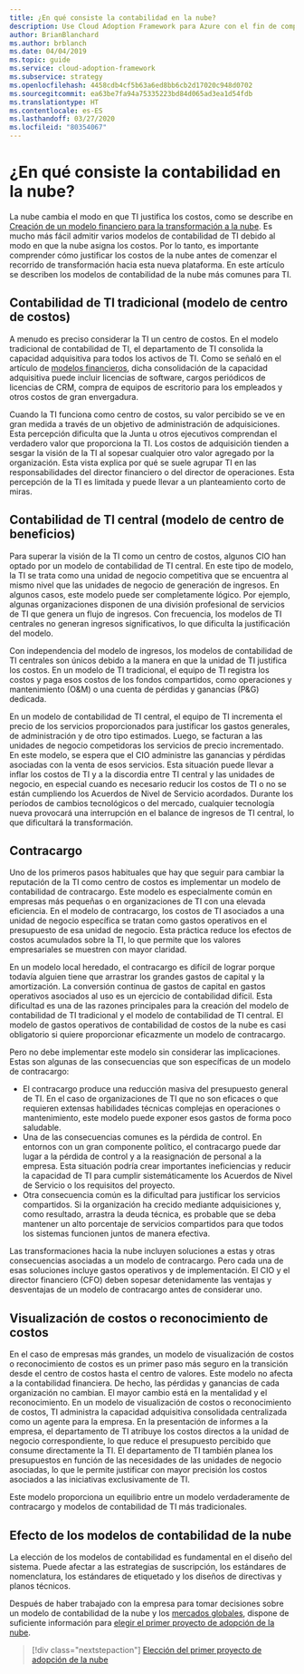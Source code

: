 ```yaml
---
title: ¿En qué consiste la contabilidad en la nube?
description: Use Cloud Adoption Framework para Azure con el fin de comprender los modelos comunes de contabilidad en la nube para TI a medida que comienza el recorrido de la migración a la nube.
author: BrianBlanchard
ms.author: brblanch
ms.date: 04/04/2019
ms.topic: guide
ms.service: cloud-adoption-framework
ms.subservice: strategy
ms.openlocfilehash: 4458cdb4cf5b63a6ed8bb6cb2d17020c948d0702
ms.sourcegitcommit: ea63be7fa94a75335223bd84d065ad3ea1d54fdb
ms.translationtype: HT
ms.contentlocale: es-ES
ms.lasthandoff: 03/27/2020
ms.locfileid: "80354067"
---
```

<!-- cSpell:ignore CIOs -->

<!-- markdownlint-disable MD026 -->

# <a name="what-is-cloud-accounting"></a>¿En qué consiste la contabilidad en la nube?

La nube cambia el modo en que TI justifica los costos, como se describe en [Creación de un modelo financiero para la transformación a la nube](./financial-models.md). Es mucho más fácil admitir varios modelos de contabilidad de TI debido al modo en que la nube asigna los costos. Por lo tanto, es importante comprender cómo justificar los costos de la nube antes de comenzar el recorrido de transformación hacia esta nueva plataforma. En este artículo se describen los modelos de contabilidad de la nube más comunes para TI.

## <a name="traditional-it-accounting-cost-center-model"></a>Contabilidad de TI tradicional (modelo de centro de costos)

A menudo es preciso considerar la TI un centro de costos. En el modelo tradicional de contabilidad de TI, el departamento de TI consolida la capacidad adquisitiva para todos los activos de TI. Como se señaló en el artículo de [modelos financieros](./financial-models.md), dicha consolidación de la capacidad adquisitiva puede incluir licencias de software, cargos periódicos de licencias de CRM, compra de equipos de escritorio para los empleados y otros costos de gran envergadura.

Cuando la TI funciona como centro de costos, su valor percibido se ve en gran medida a través de un objetivo de administración de adquisiciones. Esta percepción dificulta que la Junta u otros ejecutivos comprendan el verdadero valor que proporciona la TI. Los costos de adquisición tienden a sesgar la visión de la TI al sopesar cualquier otro valor agregado por la organización. Esta vista explica por qué se suele agrupar TI en las responsabilidades del director financiero o del director de operaciones. Esta percepción de la TI es limitada y puede llevar a un planteamiento corto de miras.

## <a name="central-it-accounting-profit-center-model"></a>Contabilidad de TI central (modelo de centro de beneficios)

Para superar la visión de la TI como un centro de costos, algunos CIO han optado por un modelo de contabilidad de TI central. En este tipo de modelo, la TI se trata como una unidad de negocio competitiva que se encuentra al mismo nivel que las unidades de negocio de generación de ingresos. En algunos casos, este modelo puede ser completamente lógico. Por ejemplo, algunas organizaciones disponen de una división profesional de servicios de TI que genera un flujo de ingresos. Con frecuencia, los modelos de TI centrales no generan ingresos significativos, lo que dificulta la justificación del modelo.

Con independencia del modelo de ingresos, los modelos de contabilidad de TI centrales son únicos debido a la manera en que la unidad de TI justifica los costos. En un modelo de TI tradicional, el equipo de TI registra los costos y paga esos costos de los fondos compartidos, como operaciones y mantenimiento (O&M) o una cuenta de pérdidas y ganancias (P&G) dedicada.

En un modelo de contabilidad de TI central, el equipo de TI incrementa el precio de los servicios proporcionados para justificar los gastos generales, de administración y de otro tipo estimados. Luego, se facturan a las unidades de negocio competidoras los servicios de precio incrementado. En este modelo, se espera que el CIO administre las ganancias y pérdidas asociadas con la venta de esos servicios. Esta situación puede llevar a inflar los costos de TI y a la discordia entre TI central y las unidades de negocio, en especial cuando es necesario reducir los costos de TI o no se están cumpliendo los Acuerdos de Nivel de Servicio acordados. Durante los períodos de cambios tecnológicos o del mercado, cualquier tecnología nueva provocará una interrupción en el balance de ingresos de TI central, lo que dificultará la transformación.

## <a name="chargeback"></a>Contracargo

Uno de los primeros pasos habituales que hay que seguir para cambiar la reputación de la TI como centro de costos es implementar un modelo de contabilidad de contracargo. Este modelo es especialmente común en empresas más pequeñas o en organizaciones de TI con una elevada eficiencia. En el modelo de contracargo, los costos de TI asociados a una unidad de negocio específica se tratan como gastos operativos en el presupuesto de esa unidad de negocio. Esta práctica reduce los efectos de costos acumulados sobre la TI, lo que permite que los valores empresariales se muestren con mayor claridad.

En un modelo local heredado, el contracargo es difícil de lograr porque todavía alguien tiene que arrastrar los grandes gastos de capital y la amortización. La conversión continua de gastos de capital en gastos operativos asociados al uso es un ejercicio de contabilidad difícil. Esta dificultad es una de las razones principales para la creación del modelo de contabilidad de TI tradicional y el modelo de contabilidad de TI central. El modelo de gastos operativos de contabilidad de costos de la nube es casi obligatorio si quiere proporcionar eficazmente un modelo de contracargo.

Pero no debe implementar este modelo sin considerar las implicaciones. Estas son algunas de las consecuencias que son específicas de un modelo de contracargo:

- El contracargo produce una reducción masiva del presupuesto general de TI. En el caso de organizaciones de TI que no son eficaces o que requieren extensas habilidades técnicas complejas en operaciones o mantenimiento, este modelo puede exponer esos gastos de forma poco saludable.
- Una de las consecuencias comunes es la pérdida de control. En entornos con un gran componente político, el contracargo puede dar lugar a la pérdida de control y a la reasignación de personal a la empresa. Esta situación podría crear importantes ineficiencias y reducir la capacidad de TI para cumplir sistemáticamente los Acuerdos de Nivel de Servicio o los requisitos del proyecto.
- Otra consecuencia común es la dificultad para justificar los servicios compartidos. Si la organización ha crecido mediante adquisiciones y, como resultado, arrastra la deuda técnica, es probable que se deba mantener un alto porcentaje de servicios compartidos para que todos los sistemas funcionen juntos de manera efectiva.

Las transformaciones hacia la nube incluyen soluciones a estas y otras consecuencias asociadas a un modelo de contracargo. Pero cada una de esas soluciones incluye gastos operativos y de implementación. El CIO y el director financiero (CFO) deben sopesar detenidamente las ventajas y desventajas de un modelo de contracargo antes de considerar uno.

## <a name="showback-or-awareness-back"></a>Visualización de costos o reconocimiento de costos

En el caso de empresas más grandes, un modelo de visualización de costos o reconocimiento de costos es un primer paso más seguro en la transición desde el centro de costos hasta el centro de valores. Este modelo no afecta a la contabilidad financiera. De hecho, las pérdidas y ganancias de cada organización no cambian. El mayor cambio está en la mentalidad y el reconocimiento. En un modelo de visualización de costos o reconocimiento de costos, TI administra la capacidad adquisitiva consolidada centralizada como un agente para la empresa. En la presentación de informes a la empresa, el departamento de TI atribuye los costos directos a la unidad de negocio correspondiente, lo que reduce el presupuesto percibido que consume directamente la TI. El departamento de TI también planea los presupuestos en función de las necesidades de las unidades de negocio asociadas, lo que le permite justificar con mayor precisión los costos asociados a las iniciativas exclusivamente de TI.

Este modelo proporciona un equilibrio entre un modelo verdaderamente de contracargo y modelos de contabilidad de TI más tradicionales.

## <a name="impact-of-cloud-accounting-models"></a>Efecto de los modelos de contabilidad de la nube

La elección de los modelos de contabilidad es fundamental en el diseño del sistema. Puede afectar a las estrategias de suscripción, los estándares de nomenclatura, los estándares de etiquetado y los diseños de directivas y planos técnicos.

Después de haber trabajado con la empresa para tomar decisiones sobre un modelo de contabilidad de la nube y los [mercados globales](./global-markets.md), dispone de suficiente información para [elegir el primer proyecto de adopción de la nube](./first-adoption-project.md).

> [!div class="nextstepaction"]
> [Elección del primer proyecto de adopción de la nube](./first-adoption-project.md)
